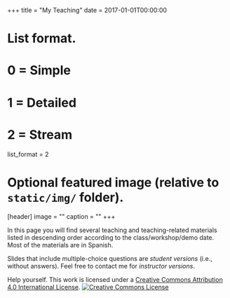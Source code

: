 +++
title = "My Teaching"
date = 2017-01-01T00:00:00

# List format.
#   0 = Simple
#   1 = Detailed
#   2 = Stream
list_format = 2

# Optional featured image (relative to `static/img/` folder).
[header]
image = ""
caption = ""
+++

In this page you will find several teaching and teaching-related materials listed in descending order according to the class/workshop/demo date. Most of the materials are in Spanish. 

Slides that include multiple-choice questions are *student versions* (i.e., without answers). Feel free to contact me for *instructor versions*. 

Help yourself. This work is licensed under a <a rel="license" href="http://creativecommons.org/licenses/by/4.0/">Creative Commons Attribution 4.0 International License</a>. <a rel="license" href="http://creativecommons.org/licenses/by/4.0/"><img alt="Creative Commons License" style="border-width:0" src="https://i.creativecommons.org/l/by/4.0/88x31.png" /></a>